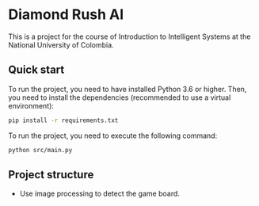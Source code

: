 # Diamond Rush AI

This is a project for the course of Introduction to Intelligent Systems at the
National University of Colombia.

## Quick start

To run the project, you need to have installed Python 3.6 or higher. Then, you
need to install the dependencies (recommended to use a virtual environment):

```bash
pip install -r requirements.txt
```

To run the project, you need to execute the following command:

```bash
python src/main.py
```

## Project structure

*   Use image processing to detect the game board.
